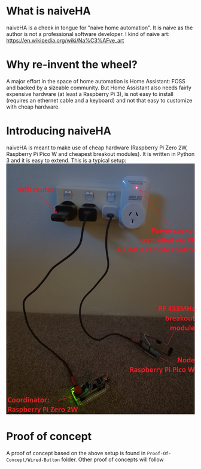 # What is naiveHA
naiveHA is a cheek in tongue for "naive home automation". It is naive as the author is not a professional software developer. I  kind of naive art: https://en.wikipedia.org/wiki/Na%C3%AFve_art

# Why re-invent the wheel?
A major effort in the space of home automation is Home Assistant: FOSS and backed by a sizeable community. But Home Assistant also needs fairly expensive hardware (at least a Raspberry Pi 3), is not easy to install (requires an ethernet cable and a keyboard) and not that easy to customize with cheap hardware.

# Introducing naiveHA
naiveHA is meant to make use of cheap hardware (Raspberry Pi Zero 2W, Raspberry Pi Pico W and cheapest breakout modules). It is written in Python 3 and it is easy to extend. This is a typical setup:
![typical naiveHA setup](https://raw.githubusercontent.com/naive-HA/naiveHA/main/Proof-Of-Concept/Wired-Button/IMG_20230319_191916_341.jpg)

# Proof of concept
A proof of concept based on the above setup is found in `Proof-Of-Concept/Wired-Button` folder.
Other proof of concepts will follow
